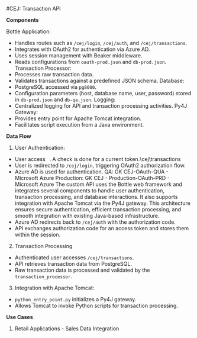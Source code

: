 #CEJ: Transaction API

**Components**

Bottle Application:
- Handles routes such as `/cej/login`, `/cej/auth`, and `/cej/transactions`.
- Integrates with OAuth2 for authentication via Azure AD.
- Uses session management with Beaker middleware.
- Reads configurations from `oauth-prod.json` and `db-prod.json`.
Transaction Processor:
- Processes raw transaction data.
- Validates transactions against a predefined JSON schema.
Database:
- PostgreSQL accessed via `pg8000`.
- Configuration parameters (host, database name, user, password) stored in `db-prod.json` and `db-qa.json`.
Logging:
- Centralized logging for API and transaction processing activities.
Py4J Gateway:
- Provides entry point for Apache Tomcat integration.
- Facilitates script execution from a Java environment.

**Data Flow**

1. User Authentication:
- User access ` `. A check is done for a current token.\cej\transactions
- User is redirected to `/cej/login`, triggering OAuth2 authorization flow.
- Azure AD is used for authentication.
QA: GK CEJ-OAuth-QUA - Microsoft Azure
Production: GK CEJ - Production-OAuth-PRD - Microsoft Azure
The custom API uses the Bottle web framework and integrates several components to handle user authentication, transaction processing, and
database interactions. It also supports integration with Apache Tomcat via the Py4J gateway.
This architecture ensures secure authentication, efficient transaction processing, and smooth integration with existing Java-based infrastructure.
- Azure AD redirects back to `/cej/auth` with the authorization code.
- API exchanges authorization code for an access token and stores them within the session.
2. Transaction Processing
- Authenticated user accesses `/cej/transactions`.
- API retrieves transaction data from PostgreSQL.
- Raw transaction data is processed and validated by the `transaction_processor`.
3. Integration with Apache Tomcat:
- `python_entry_point.py` initializes a Py4J gateway.
- Allows Tomcat to invoke Python scripts for transaction processing.

**Use Cases**

1. Retail Applications - Sales Data Integration
